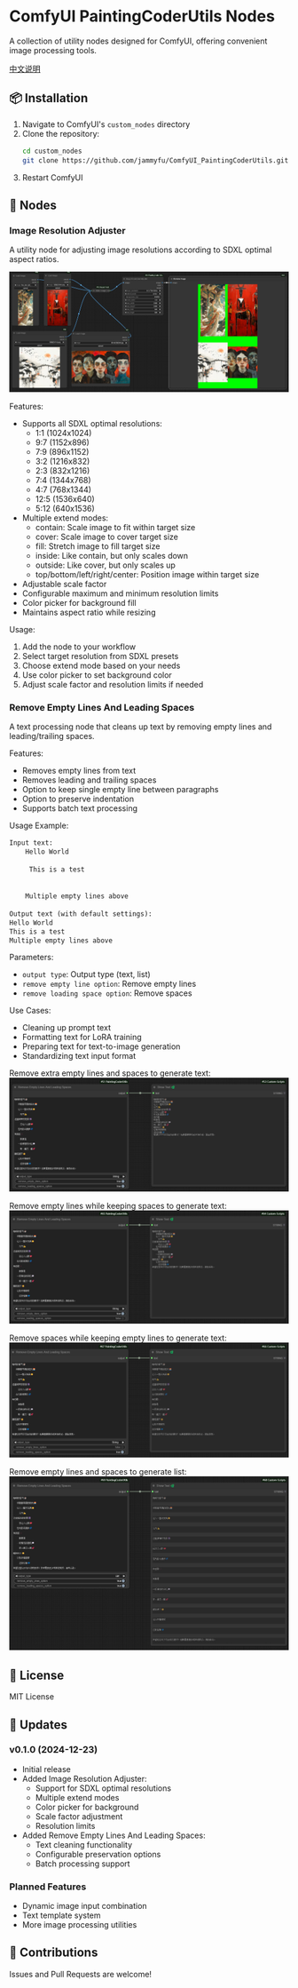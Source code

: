 # ComfyUI PaintingCoderUtils Nodes

A collection of utility nodes designed for ComfyUI, offering convenient image processing tools.

[中文说明](./README_CN.md)

## 📦 Installation

1. Navigate to ComfyUI's `custom_nodes` directory
2. Clone the repository:
   ```bash
   cd custom_nodes
   git clone https://github.com/jammyfu/ComfyUI_PaintingCoderUtils.git
   ```
3. Restart ComfyUI

## 🎯 Nodes

### Image Resolution Adjuster
A utility node for adjusting image resolutions according to SDXL optimal aspect ratios.

![Image Resolution Adjuster Settings](docment/images/image_resolution_adjuster01.png)

Features:
- Supports all SDXL optimal resolutions:
  - 1:1 (1024x1024)
  - 9:7 (1152x896)
  - 7:9 (896x1152)
  - 3:2 (1216x832)
  - 2:3 (832x1216)
  - 7:4 (1344x768)
  - 4:7 (768x1344)
  - 12:5 (1536x640)
  - 5:12 (640x1536)
- Multiple extend modes:
  - contain: Scale image to fit within target size
  - cover: Scale image to cover target size
  - fill: Stretch image to fill target size
  - inside: Like contain, but only scales down
  - outside: Like cover, but only scales up
  - top/bottom/left/right/center: Position image within target size
- Adjustable scale factor
- Configurable maximum and minimum resolution limits
- Color picker for background fill
- Maintains aspect ratio while resizing

Usage:
1. Add the node to your workflow
2. Select target resolution from SDXL presets
3. Choose extend mode based on your needs
4. Use color picker to set background color
5. Adjust scale factor and resolution limits if needed

### Remove Empty Lines And Leading Spaces
A text processing node that cleans up text by removing empty lines and leading/trailing spaces.

Features:
- Removes empty lines from text
- Removes leading and trailing spaces
- Option to keep single empty line between paragraphs
- Option to preserve indentation
- Supports batch text processing

Usage Example:
```
Input text:
    Hello World    
  
     This is a test    
  
  
    Multiple empty lines above    

Output text (with default settings):
Hello World
This is a test
Multiple empty lines above
```

Parameters:
- `output type`: Output type (text, list)
- `remove empty line option`: Remove empty lines
- `remove loading space option`: Remove spaces

Use Cases:
- Cleaning up prompt text
- Formatting text for LoRA training
- Preparing text for text-to-image generation
- Standardizing text input format

Remove extra empty lines and spaces to generate text:
![Remove extra empty lines and spaces to generate text](docment/images/rm_line_and_space_cn01.png)

Remove empty lines while keeping spaces to generate text:
![Remove empty lines while keeping spaces to generate text](docment/images/rm_line_and_space_cn02.png)

Remove spaces while keeping empty lines to generate text:
![Remove spaces while keeping empty lines to generate text](docment/images/rm_line_and_space_cn03.png)

Remove empty lines and spaces to generate list:
![Remove empty lines and spaces to generate list](docment/images/rm_line_and_space_cn04.png)

## 📝 License

MIT License

## 🤝 Updates

### v0.1.0 (2024-12-23)
- Initial release
- Added Image Resolution Adjuster:
  - Support for SDXL optimal resolutions
  - Multiple extend modes
  - Color picker for background
  - Scale factor adjustment
  - Resolution limits
- Added Remove Empty Lines And Leading Spaces:
  - Text cleaning functionality
  - Configurable preservation options
  - Batch processing support

### Planned Features
- Dynamic image input combination
- Text template system
- More image processing utilities

## 🤝 Contributions

Issues and Pull Requests are welcome!
